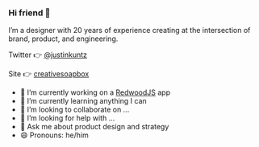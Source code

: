 ### Hi friend 👋

I’m a designer with 20 years of experience creating at the intersection of brand, product, and engineering.


Twitter 👉 [@justinkuntz](https://twitter.com/justinkuntz)

Site 👉 [creativesoapbox](https://www.creativesoapbox.com/)

- 🔭 I’m currently working on a [RedwoodJS](https://redwoodjs.com/) app
- 🌱 I’m currently learning anything I can
- 👯 I’m looking to collaborate on ...
- 🤔 I’m looking for help with ...
- 💬 Ask me about product design and strategy
- 😄 Pronouns: he/him

